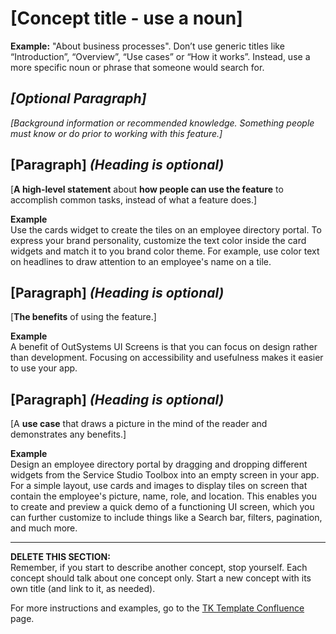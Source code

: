 # [Concept title - use a noun] 

**Example:** "About business processes". Don’t use generic titles like “Introduction”, “Overview”, “Use cases” or “How it works”. Instead, use a more specific noun or phrase that someone would search for.

## *[Optional Paragraph]*   
*[Background information or recommended knowledge. Something people must know or do prior to working with this feature.]*  

## [Paragraph] *(Heading is optional)*  
[**A high-level statement** about **how people can use the feature** to accomplish common tasks, instead of what a feature does.]

**Example**  
Use the cards widget to create the tiles on an employee directory portal. To express your brand personality, customize the text color inside the card widgets and match it to you brand color theme. For example, use color text on headlines to draw attention to an employee's name on a tile. 

## [Paragraph] *(Heading is optional)*  
[**The benefits** of using the feature.]

**Example**  
A benefit of OutSystems UI Screens is that you can focus on design rather than development. Focusing on accessibility and usefulness makes it easier to use your app.

## [Paragraph] *(Heading is optional)* 
[A **use case** that draws a picture in the mind of the reader and demonstrates any benefits.]

**Example**  
Design an employee directory portal by dragging and dropping different widgets from the Service Studio Toolbox into an empty screen in your app. For a simple layout, use cards and images to display tiles on screen that contain the employee's picture, name, role, and location. This enables you to create and preview a quick demo of a functioning UI screen, which you can further customize to include things like a Search bar, filters, pagination, and much more.
_______________________________________________________________________________________________________________________________  
**DELETE THIS SECTION:**  
Remember, if you start to describe another concept, stop yourself. Each concept should talk about one concept only.
Start a new concept with its own title (and link to it, as needed). 

For more instructions and examples, go to the [TK Template Confluence](https://outsystemsrd.atlassian.net/wiki/spaces/TK/pages/2488336658/Technical+Knowledge+Templates#Concept) page.
